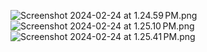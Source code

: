 ![Screenshot 2024-02-24 at 1.24.59 PM.png](Screenshot%202024-02-24%20at%201.24.59%E2%80%AFPM.png?raw=true)
![Screenshot 2024-02-24 at 1.25.10 PM.png](Screenshot%202024-02-24%20at%201.25.10%E2%80%AFPM.png?raw=true)
![Screenshot 2024-02-24 at 1.25.41 PM.png](Screenshot%202024-02-24%20at%201.25.41%E2%80%AFPM.png?raw=true)